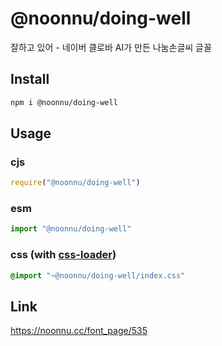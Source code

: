 # @noonnu/doing-well
잘하고 있어 - 네이버 클로바 AI가 만든 나눔손글씨 글꼴

## Install
```sh
npm i @noonnu/doing-well
```
## Usage
### cjs
```js
require("@noonnu/doing-well")
```
### esm
```js
import "@noonnu/doing-well"
```
### css (with [css-loader](https://github.com/webpack-contrib/css-loader))
```css
@import "~@noonnu/doing-well/index.css"
```

## Link
https://noonnu.cc/font_page/535